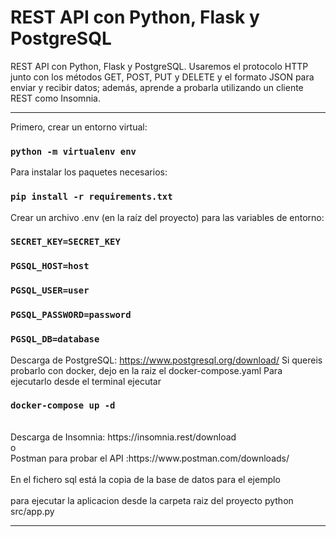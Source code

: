 # REST API con Python, Flask y PostgreSQL

REST API con Python, Flask y PostgreSQL. Usaremos el protocolo HTTP junto con los métodos GET, POST, PUT y DELETE y el formato JSON para enviar y recibir datos; además, aprende a probarla utilizando un cliente REST como Insomnia.

<hr/>

Primero, crear un entorno virtual:
### `python -m virtualenv env`

Para instalar los paquetes necesarios:
### `pip install -r requirements.txt`

Crear un archivo .env (en la raíz del proyecto) para las variables de entorno:

### `SECRET_KEY=SECRET_KEY`
### `PGSQL_HOST=host`
### `PGSQL_USER=user`
### `PGSQL_PASSWORD=password`
### `PGSQL_DB=database`

Descarga de PostgreSQL: https://www.postgresql.org/download/
Si quereis probarlo con docker, dejo en la raiz el docker-compose.yaml
Para ejecutarlo desde el terminal ejecutar
### `docker-compose up -d`
<br/>
Descarga de Insomnia: https://insomnia.rest/download
<br/>
o
<br/>
Postman para probar el API :https://www.postman.com/downloads/
<br/>
<br/>
En el fichero sql está la copia de la base de datos para el ejemplo
<br/>
<br/>
para ejecutar la aplicacion desde la carpeta raiz del proyecto
python src/app.py
<hr/>


